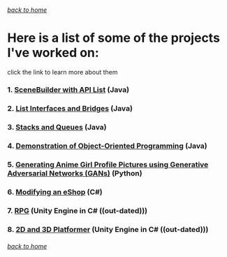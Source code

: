 <!-- layout: page
title: "projects"
permalink: /projects/ -->

###### [back to home](https://jmorrison11.github.io)

# Here is a list of some of the projects I've worked on:
click the link to learn more about them

### 1. [SceneBuilder with API List](https://jmorrison11.github.io/projects/animelist/) (Java)

### 2. [List Interfaces and Bridges](https://jmorrison11.github.io/projects/covidtracing/) (Java)

### 3. [Stacks and Queues](https://jmorrison11.github.io/projects/melodymaker/) (Java)

### 4. [Demonstration of Object-Oriented Programming](https://jmorrison11.github.io/projects/fallingsand/) (Java)

### 5. [Generating Anime Girl Profile Pictures using Generative Adversarial Networks (GANs)](https://docs.google.com/document/d/1ApjsivXtgPK96RcoFizSxukXblAEcTayfSxSIYcvPb8/edit?usp=sharing) (Python)

### 6. [Modifying an eShop](https://jmorrison11.github.io/projects/eshop/) (C#)

### 7. [RPG](https://jmorrison11.github.io/projects/RPG/) (Unity Engine in C# ((out-dated)))

### 8. [2D and 3D Platformer](https://jmorrison11.github.io/projects/platformer) (Unity Engine in C# ((out-dated)))

###### [back to home](https://jmorrison11.github.io)
